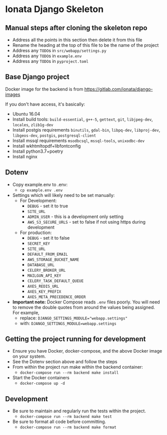 # Ionata Django Skeleton


## Manual steps after cloning the skeleton repo
* Address all the points in this section then delete it from this file
* Rename the heading at the top of this file to be the name of the project
* Address any `TODO`s in `src/webapp/settings.py`
* Address any `TODO`s in `example.env`
* Address any `TODO`s in `pyproject.toml`


## Base Django project

Docker image for the backend is from https://gitlab.com/ionata/django-images

If you don't have access, it's basically:

* Ubuntu 16.04
* Install build tools:
  `build-essential`, `g++-5`, `gettext`, `git`, `libjpeg-dev`, `locales`, `zlib1g-dev`
* Install postgis requirements
  `binutils`, `gdal-bin`, `libpq-dev`, `libproj-dev`, `libgeos-dev`, `postgis`, `postgresql-client`
* Install mssql requirements
  `msodbcsql`, `mssql-tools`, `unixodbc-dev`
* Install wkhtmltopdf+libfontconfig
* Install python3.7+poetry
* Install nginx


## Dotenv
* Copy example.env to .env:
  - `cp example.env .env`
* Settings which will likely need to be set manually:
  - For Development:
    - `DEBUG` - set it to true
    - `SITE_URL`
    - `ADMIN_USER` - this is a development only setting
    - `AWS_S3_SECURE_URLS` - set to false if not using https during development
  - For production:
    - `DEBUG` - set it to false
    - `SECRET_KEY`
    - `SITE_URL`
    - `DEFAULT_FROM_EMAIL`
    - `AWS_STORAGE_BUCKET_NAME`
    - `DATABASE_URL`
    - `CELERY_BROKER_URL`
    - `MAILGUN_API_KEY`
    - `CELERY_TASK_DEFAULT_QUEUE`
    - `AXES_REDIS_URL`
    - `AXES_KEY_PREFIX`
    - `AXES_META_PRECEDENCE_ORDER`
* **Important note:** Docker Compose reads `.env` files poorly. You will need to
  remove the double quotes from around the values being assigned. For example,
  - replace: `DJANGO_SETTINGS_MODULE="webapp.settings"`
  - with: `DJANGO_SETTINGS_MODULE=webapp.settings`


## Getting the project running for development
* Ensure you have Docker, docker-compose, and the above Docker image on your system.
* See the Dotenv section above and follow the steps
* From within the project run make within the backend container:
  - `docker-compose run --rm backend make install`
* Start the Docker containers
  - `docker-compose up -d`


## Development
* Be sure to maintain and regularly run the tests within the project.
  - `docker-compose run --rm backend make test`
* Be sure to format all code before committing.
  - `docker-compose run --rm backend make format`